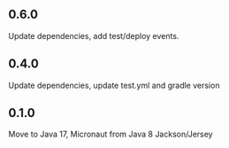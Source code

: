 ## 0.6.0

Update dependencies, add test/deploy events.

## 0.4.0

Update dependencies, update test.yml and gradle version

## 0.1.0

Move to Java 17, Micronaut from Java 8 Jackson/Jersey